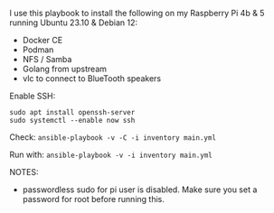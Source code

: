 
I use this playbook to install the following on my Raspberry Pi 4b & 5 running Ubuntu 23.10 & Debian 12:
 - Docker CE
 - Podman
 - NFS / Samba
 - Golang from upstream
 - vlc to connect to BlueTooth speakers

Enable SSH:

```
sudo apt install openssh-server
sudo systemctl --enable now ssh
```

Check:
`ansible-playbook -v -C -i inventory main.yml`

Run with:
`ansible-playbook -v -i inventory main.yml`

NOTES:
  - passwordless sudo for pi user is disabled. Make sure you set a password for root before running this.
